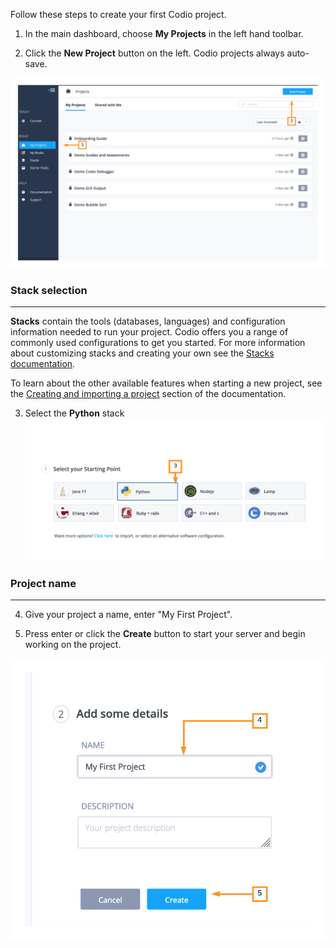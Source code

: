 Follow these steps to create your first Codio project. 

1. In the main dashboard, choose **My Projects** in the left hand toolbar. 

2. Click the **New Project** button on the left. Codio projects always auto-save.

![.guides/img/newProject](.guides/img/newProject.png)



### Stack selection
---
**Stacks** contain the tools (databases, languages) and configuration information needed to run your project. Codio offers you a range of commonly used configurations to get you started. For more information about customizing stacks and creating your own see the [Stacks documentation](https://docs.codio.com/develop/develop/stacks/using-stacks.html#id1).


To learn about the other available features when starting a new project, see the [Creating and importing a project](https://docs.codio.com/develop/develop/projects/create-import-project.html#create-import-project) section of the documentation.

3. Select the **Python** stack
![.guides/img/startPython](.guides/img/startPython.png)


### Project name
---
4. Give your project a name, enter "My First Project".

5. Press enter or click the **Create** button to start your server and begin working on the project.

![.guides/img/nameProject](.guides/img/nameProject.png)

